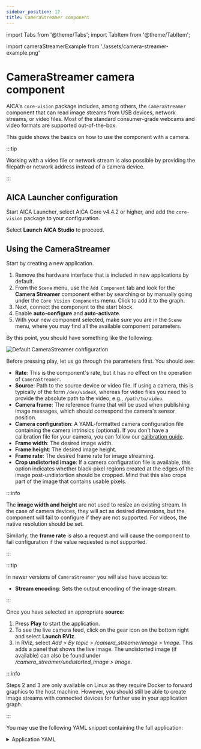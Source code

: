 ```yaml
---
sidebar_position: 12
title: CameraStreamer component
---
```


import Tabs from '@theme/Tabs';
import TabItem from '@theme/TabItem';

import cameraStreamerExample from './assets/camera-streamer-example.png'

# CameraStreamer camera component

AICA's `core-vision` package includes, among others, the `CameraStreamer` component that can read image streams from
USB devices, network streams, or video files. Most of the standard consumer-grade webcams and video formats are
supported out-of-the-box.

This guide shows the basics on how to use the component with a camera.

:::tip

Working with a video file or network stream is also possible by providing the filepath or network address instead
of a camera device.

:::

## AICA Launcher configuration

Start AICA Launcher, select AICA Core v4.4.2 or higher, and add the `core-vision` package to your configuration.

Select **Launch AICA Studio** to proceed.

## Using the CameraStreamer

Start by creating a new application.

1. Remove the hardware interface that is included in new applications by default.
2. From the `Scene` menu, use the `Add Component` tab and look for the **Camera Streamer** component either by searching
or by manually going under the `Core Vision Components` menu. Click to add it to the graph.
3. Next, connect the component to the start block.
4. Enable **auto-configure** and **auto-activate**.
5. With your new component selected, make sure you are in the `Scene` menu, where you may find all the available
component parameters.

By this point, you should have something like the following:

<div class="text--center">
  <img src={cameraStreamerExample} alt="Default CameraStreamer configuration" />
</div>

Before pressing play, let us go through the parameters first. You should see:

- **Rate**: This is the component's rate, but it has no effect on the operation of `CameraStreamer`.
- **Source**: Path to the source device or video file. If using a camera, this is typically of the form `/dev/videoX`,
whereas for video files you need to provide the absolute path to the video, e.g., `/path/to/video`.
- **Camera frame**: The reference frame that will be used when publishing image messages, which should correspond the
camera's sensor position.
- **Camera configuration**: A YAML-formatted camera configuration file containing the camera intrinsics (optional). If
you don't have a calibration file for your camera, you can follow our [calibration guide](./camera-calibration.md).
- **Frame width**: The desired image width.
- **Frame height**: The desired image height.
- **Frame rate**: The desired frame rate for image streaming.
- **Crop undistorted image**: If a camera configuration file is available, this option indicates whether black-pixel
regions created at the edges of the image post-undistortion should be cropped. Mind that this also crops part of the
image that contains usable pixels.

:::info

The **image width and height** are not used to resize an existing stream. In the case of camera devices, they will act
as desired dimensions, but the component will fail to configure if they are not supported. For videos, the native
resolution should be set.

Similarly, the **frame rate** is also a request and will cause the component to fail configuration if the value
requested is not supported.

:::

:::tip

In newer versions of `CameraStreamer` you will also have access to:

- **Stream encoding**: Sets the output encoding of the image stream.

:::

Once you have selected an appropriate **source**:

1. Press **Play** to start the application.
2. To see the live camera feed, click on the gear icon on the bottom right and select **Launch RViz**.
3. In RViz, select _Add > By topic > /camera_streamer/image > Image_. This adds a panel that shows the live image. The
undistorted image (if available) can also be found under _/camera_streamer/undistorted_image > Image_.

:::info

Steps 2 and 3 are only available on Linux as they require Docker to forward graphics to the host machine. However, you
should still be able to create image streams with connected devices for further use in your application graph.

:::

You may use the following YAML snippet containing the full application:

<details>
<summary>Application YAML</summary>
```yaml
schema: 2-0-4
dependencies:
  core: v4.4.2
on_start:
  load:
    component: camera_streamer
components:
  camera_streamer:
    component: core_vision_components::image_streaming::CameraStreamer
    display_name: Camera Streamer
    events:
      transitions:
        on_load:
          lifecycle:
            component: camera_streamer
            transition: configure
        on_configure:
          lifecycle:
            component: camera_streamer
            transition: activate
graph:
  positions:
    components:
      camera_streamer:
        x: 280
        y: -20
```
</details>